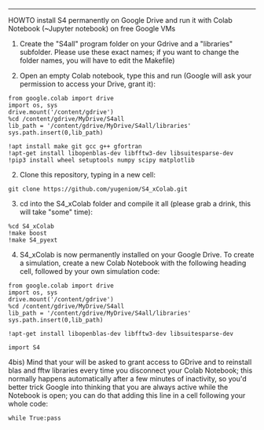 -------------------
HOWTO install S4 permanently on Google Drive and run it with Colab Notebook (~Jupyter notebook) on free Google VMs 

1) Create the "S4all" program folder on your Gdrive and a "libraries" subfolder. Please use these exact names; if you want to change the folder names, you will have to edit the Makefile)

2) Open an empty Colab notebook, type this and run (Google will ask your permission to access your Drive, grant it):
```
from google.colab import drive
import os, sys
drive.mount('/content/gdrive')
%cd /content/gdrive/MyDrive/S4all
lib_path = '/content/gdrive/MyDrive/S4all/libraries'
sys.path.insert(0,lib_path)

!apt install make git gcc g++ gfortran
!apt-get install libopenblas-dev libfftw3-dev libsuitesparse-dev
!pip3 install wheel setuptools numpy scipy matplotlib
```

2) Clone this repository, typing in a new cell:
```
git clone https://github.com/yugeniom/S4_xColab.git
```
3) cd into the S4_xColab folder and compile it all (please grab a drink, this will take "some" time):
```
%cd S4_xColab
!make boost
!make S4_pyext
```
4) S4_xColab is now permanently installed on your Google Drive. To create a simulation, create a new Colab Notebook with the following heading cell, followed by your own simulation code:
```
from google.colab import drive
import os, sys
drive.mount('/content/gdrive')
%cd /content/gdrive/MyDrive/S4all
lib_path = '/content/gdrive/MyDrive/S4all/libraries'
sys.path.insert(0,lib_path)

!apt-get install libopenblas-dev libfftw3-dev libsuitesparse-dev

import S4
```
4bis) Mind that your will be asked to grant access to GDrive and to reinstall blas and fftw libraries every time you disconnect your Colab Notebook; this normally happens automatically after a few minutes of inactivity, so you'd better trick Google into thinking that you are always active while the Notebook is open; you can do that adding this line in a cell following your whole code:
```
while True:pass
```






